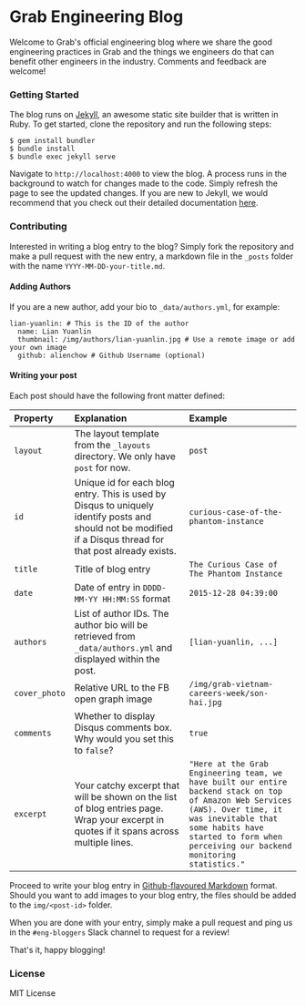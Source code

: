 Grab Engineering Blog
===========

Welcome to Grab's official engineering blog where we share the good engineering practices in Grab and the things we engineers do that can benefit other engineers in the industry. Comments and feedback are welcome!

### Getting Started

The blog runs on [Jekyll](https://jekyllrb.com), an awesome static site builder that is written in Ruby. To get started, clone the repository and run the following steps:

```
$ gem install bundler
$ bundle install
$ bundle exec jekyll serve
```

Navigate to `http://localhost:4000` to view the blog. A process runs in the background to watch for changes made to the code. Simply refresh the page to see the updated changes. If you are new to Jekyll, we would recommend that you check out their detailed documentation [here](https://jekyllrb.com/docs/home/).

### Contributing

Interested in writing a blog entry to the blog? Simply fork the repository and make a pull request with the new entry, a markdown file in the `_posts` folder with the name `YYYY-MM-DD-your-title.md`.

#### Adding Authors

If you are a new author, add your bio to `_data/authors.yml`, for example:

```
lian-yuanlin: # This is the ID of the author
  name: Lian Yuanlin
  thumbnail: /img/authors/lian-yuanlin.jpg # Use a remote image or add your own image
  github: alienchow # Github Username (optional)
```

#### Writing your post

Each post should have the following front matter defined:

|Property|Explanation|Example
|:---|:---|:---|
|`layout`|The layout template from the `_layouts` directory. We only have `post` for now.|`post`|
|`id`|Unique id for each blog entry. This is used by Disqus to uniquely identify posts and should not be modified if a Disqus thread for that post already exists.|`curious-case-of-the-phantom-instance`|
|`title`|Title of blog entry|`The Curious Case of The Phantom Instance`|
|`date`|Date of entry in `DDDD-MM-YY HH:MM:SS` format|`2015-12-28 04:39:00`|
|`authors`|List of author IDs. The author bio will be retrieved from `_data/authors.yml` and displayed within the post.|`[lian-yuanlin, ...]`|
|`cover_photo`|Relative URL to the FB open graph image|`/img/grab-vietnam-careers-week/son-hai.jpg`|
|`comments`|Whether to display Disqus comments box. Why would you set this to `false`?|`true`|
|`excerpt`|Your catchy excerpt that will be shown on the list of blog entries page. Wrap your excerpt in quotes if it spans across multiple lines.|`"Here at the Grab Engineering team, we have built our entire backend stack on top of Amazon Web Services (AWS). Over time, it was inevitable that some habits have started to form when perceiving our backend monitoring statistics."`|

Proceed to write your blog entry in [Github-flavoured Markdown](https://help.github.com/articles/basic-writing-and-formatting-syntax/) format. Should you want to add images to your blog entry, the files should be added to the `img/<post-id>` folder.

When you are done with your entry, simply make a pull request and ping us in the `#eng-bloggers` Slack channel to request for a review!

That's it, happy blogging!

### License

MIT License
